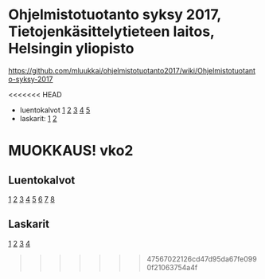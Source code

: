 # Ohjelmistotuotanto syksy 2017, Tietojenkäsittelytieteen laitos, Helsingin yliopisto

<https://github.com/mluukkai/ohjelmistotuotanto2017/wiki/Ohjelmistotuotanto-syksy-2017>

<<<<<<< HEAD
* luentokalvot [1](https://github.com/mluukkai/ohjelmistotuotanto2017/blob/master/kalvot/luento1.pdf?raw=true) [2](https://github.com/mluukkai/ohjelmistotuotanto2017/blob/master/kalvot/luento2.pdf?raw=true) [3](https://github.com/mluukkai/ohjelmistotuotanto2017/blob/master/kalvot/luento3.pdf?raw=true) [4](https://github.com/mluukkai/ohjelmistotuotanto2017/blob/master/kalvot/luento4.pdf?raw=true) [5](https://github.com/mluukkai/ohjelmistotuotanto2017/blob/master/kalvot/luento5.pdf?raw=true) 
* laskarit: [1](https://github.com/mluukkai/ohjelmistotuotanto2017/blob/master/laskarit/1.md) [2](https://github.com/mluukkai/ohjelmistotuotanto2017/blob/master/laskarit/2.md) 



MUOKKAUS! vko2
=======
## Luentokalvot

[1](https://github.com/mluukkai/ohjelmistotuotanto2017/blob/master/kalvot/luento1.pdf?raw=true)
[2](https://github.com/mluukkai/ohjelmistotuotanto2017/blob/master/kalvot/luento2.pdf?raw=true)
[3](https://github.com/mluukkai/ohjelmistotuotanto2017/blob/master/kalvot/luento3.pdf?raw=true)
[4](https://github.com/mluukkai/ohjelmistotuotanto2017/blob/master/kalvot/luento4.pdf?raw=true)
[5](https://github.com/mluukkai/ohjelmistotuotanto2017/blob/master/kalvot/luento5.pdf?raw=true)
[6](https://github.com/mluukkai/ohjelmistotuotanto2017/blob/master/kalvot/luento6.pdf?raw=true)
[7](https://github.com/mluukkai/ohjelmistotuotanto2017/blob/master/kalvot/luento7.pdf?raw=true)
[8](https://github.com/mluukkai/ohjelmistotuotanto2017/blob/master/kalvot/luento8.pdf?raw=true)


## Laskarit

[1](https://github.com/mluukkai/ohjelmistotuotanto2017/blob/master/laskarit/1.md)
[2](https://github.com/mluukkai/ohjelmistotuotanto2017/blob/master/laskarit/2.md)
[3](https://github.com/mluukkai/ohjelmistotuotanto2017/blob/master/laskarit/3.md)
[4](https://github.com/mluukkai/ohjelmistotuotanto2017/blob/master/laskarit/4.md)
>>>>>>> 47567022126cd47d95da67fe0990f21063754a4f
